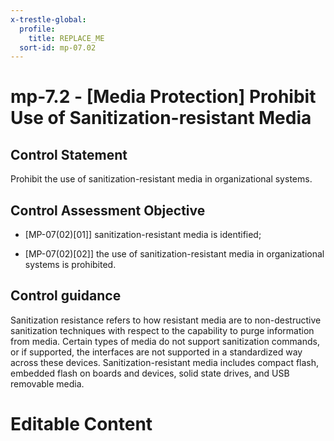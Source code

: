 ```yaml
---
x-trestle-global:
  profile:
    title: REPLACE_ME
  sort-id: mp-07.02
---
```


# mp-7.2 - \[Media Protection\] Prohibit Use of Sanitization-resistant Media

## Control Statement

Prohibit the use of sanitization-resistant media in organizational systems.

## Control Assessment Objective

- \[MP-07(02)[01]\] sanitization-resistant media is identified;

- \[MP-07(02)[02]\] the use of sanitization-resistant media in organizational systems is prohibited.

## Control guidance

Sanitization resistance refers to how resistant media are to non-destructive sanitization techniques with respect to the capability to purge information from media. Certain types of media do not support sanitization commands, or if supported, the interfaces are not supported in a standardized way across these devices. Sanitization-resistant media includes compact flash, embedded flash on boards and devices, solid state drives, and USB removable media.

# Editable Content

<!-- Make additions and edits below -->
<!-- The above represents the contents of the control as received by the profile, prior to additions. -->
<!-- If the profile makes additions to the control, they will appear below. -->
<!-- The above markdown may not be edited but you may edit the content below, and/or introduce new additions to be made by the profile. -->
<!-- If there is a yaml header at the top, parameter values may be edited. Use --set-parameters to incorporate the changes during assembly. -->
<!-- The content here will then replace what is in the profile for this control, after running profile-assemble. -->
<!-- The current profile has no added parts for this control, but you may add new ones here. -->
<!-- Each addition must have a heading either of the form ## Control my_addition_name -->
<!-- or ## Part a. (where the a. refers to one of the control statement labels.) -->
<!-- "## Control" parts are new parts added after the statement part. -->
<!-- "## Part" parts are new parts added into the top-level statement part with that label. -->
<!-- Subparts may be added with nested hash levels of the form ### My Subpart Name -->
<!-- underneath the parent ## Control or ## Part being added -->
<!-- See https://ibm.github.io/compliance-trestle/tutorials/ssp_profile_catalog_authoring/ssp_profile_catalog_authoring for guidance. -->
